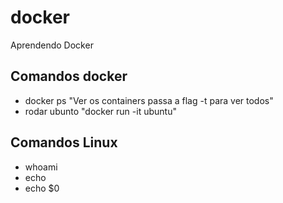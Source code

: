 # docker
Aprendendo Docker

## Comandos docker

* docker ps "Ver os containers passa a flag -t para ver todos"
* rodar ubunto "docker run -it ubuntu"

## Comandos Linux

* whoami
* echo
* echo $0

